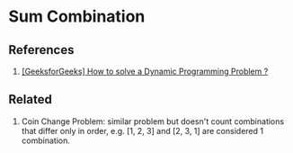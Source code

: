 # Sum Combination

## References

1. [[GeeksforGeeks] How to solve a Dynamic Programming Problem ?](https://www.geeksforgeeks.org/solve-dynamic-programming-problem/)

## Related

1. Coin Change Problem: similar problem but doesn't count combinations that differ only in order, e.g. [1, 2, 3] and [2, 3, 1] are considered 1 combination.
